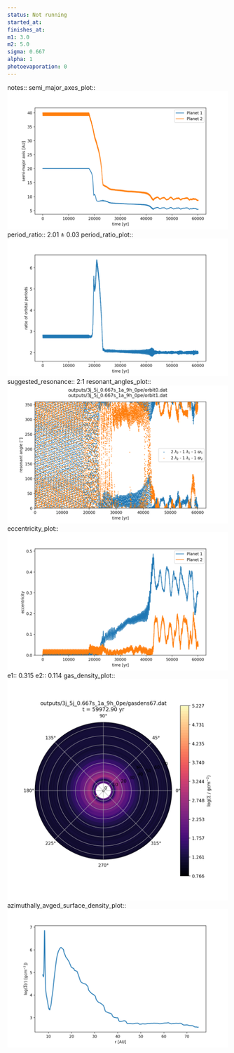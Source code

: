 ```yaml
---
status: Not running
started_at:
finishes_at:
m1: 3.0
m2: 5.0
sigma: 0.667
alpha: 1
photoevaporation: 0
---
```


notes::
semi_major_axes_plot:: ![semi_major_axes_3j_5j_0.667s_1a_9h_0pe.png](plots/semi_major_axes/semi_major_axes_3j_5j_0.667s_1a_9h_0pe.png)
period_ratio:: 2.01 ± 0.03
period_ratio_plot:: ![period_ratio_3j_5j_0.667s_1a_9h_0pe.png](plots/period_ratio/period_ratio_3j_5j_0.667s_1a_9h_0pe.png)
suggested_resonance:: 2:1
resonant_angles_plot:: ![resonant_angles_3j_5j_0.667s_1a_9h_0pe.png](plots/resonant_angles/resonant_angles_3j_5j_0.667s_1a_9h_0pe.png)
eccentricity_plot:: ![eccentricity_3j_5j_0.667s_1a_9h_0pe.png](plots/eccentricity/eccentricity_3j_5j_0.667s_1a_9h_0pe.png)
e1:: 0.315
e2:: 0.114
gas_density_plot:: ![gas_density_3j_5j_0.667s_1a_9h_0pe.png](plots/gas_density/gas_density_3j_5j_0.667s_1a_9h_0pe.png)
azimuthally_avged_surface_density_plot:: ![azimuthally_avged_surface_density_3j_5j_0.667s_1a_9h_0pe.png](plots/azimuthally_avged_surface_density/azimuthally_avged_surface_density_3j_5j_0.667s_1a_9h_0pe.png)
